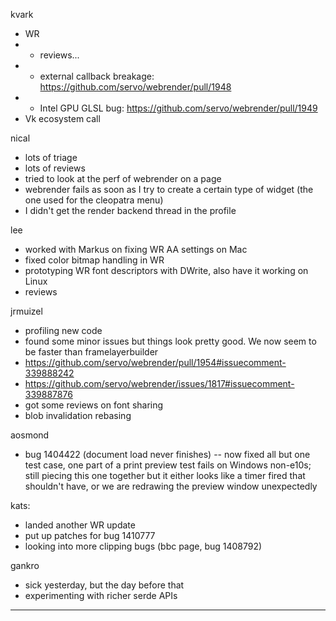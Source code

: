 kvark
* WR
* - reviews...
* - external callback breakage: https://github.com/servo/webrender/pull/1948
* - Intel GPU GLSL bug: https://github.com/servo/webrender/pull/1949
* Vk ecosystem call



nical
* lots of triage
* lots of reviews
* tried to look at the perf of webrender on a page
* webrender fails as soon as I try to create a certain type of widget (the one used for the cleopatra menu)
* I didn't get the render backend thread in the profile



lee
* worked with Markus on fixing WR AA settings on Mac
* fixed color bitmap handling in WR
* prototyping WR font descriptors with DWrite, also have it working on Linux
* reviews



jrmuizel
* profiling new code
* found some minor issues but things look pretty good. We now seem to be faster than framelayerbuilder
* https://github.com/servo/webrender/pull/1954#issuecomment-339888242
* https://github.com/servo/webrender/issues/1817#issuecomment-339887876
* got some reviews on font sharing
* blob invalidation rebasing



aosmond
* bug 1404422 (document load never finishes) -- now fixed all but one test case, one part of a print preview test fails on Windows non-e10s; still piecing this one together but it either looks like a timer fired that shouldn't have, or we are redrawing the preview window unexpectedly



kats:
* landed another WR update
* put up patches for bug 1410777
* looking into more clipping bugs (bbc page, bug 1408792)



gankro
* sick yesterday, but the day before that
* experimenting with richer serde APIs

________________


